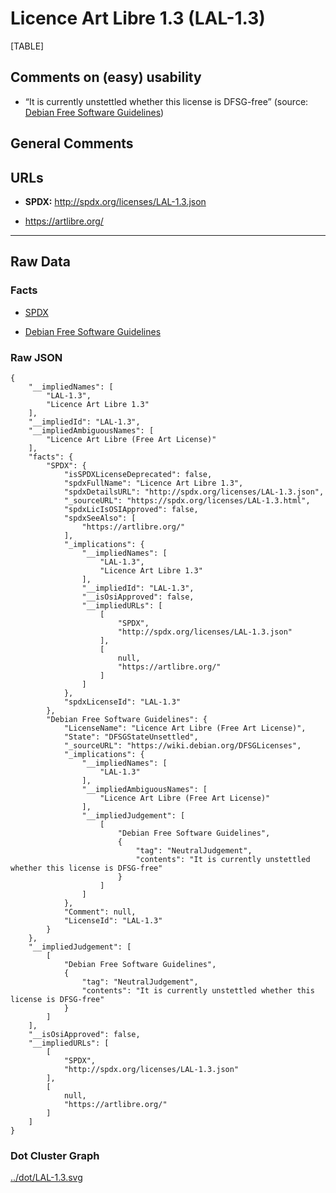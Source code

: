 Licence Art Libre 1.3 (LAL-1.3)
===============================

[TABLE]

Comments on (easy) usability
----------------------------

-   “It is currently unstettled whether this license is DFSG-free”
    (source: [Debian Free Software
    Guidelines](https://wiki.debian.org/DFSGLicenses "Debian Free Software Guidelines"))

General Comments
----------------

URLs
----

-   **SPDX:** http://spdx.org/licenses/LAL-1.3.json

-   https://artlibre.org/

------------------------------------------------------------------------

Raw Data
--------

### Facts

-   [SPDX](https://spdx.org/licenses/LAL-1.3.html "SPDX")

-   [Debian Free Software
    Guidelines](https://wiki.debian.org/DFSGLicenses "Debian Free Software Guidelines")

### Raw JSON

    {
        "__impliedNames": [
            "LAL-1.3",
            "Licence Art Libre 1.3"
        ],
        "__impliedId": "LAL-1.3",
        "__impliedAmbiguousNames": [
            "Licence Art Libre (Free Art License)"
        ],
        "facts": {
            "SPDX": {
                "isSPDXLicenseDeprecated": false,
                "spdxFullName": "Licence Art Libre 1.3",
                "spdxDetailsURL": "http://spdx.org/licenses/LAL-1.3.json",
                "_sourceURL": "https://spdx.org/licenses/LAL-1.3.html",
                "spdxLicIsOSIApproved": false,
                "spdxSeeAlso": [
                    "https://artlibre.org/"
                ],
                "_implications": {
                    "__impliedNames": [
                        "LAL-1.3",
                        "Licence Art Libre 1.3"
                    ],
                    "__impliedId": "LAL-1.3",
                    "__isOsiApproved": false,
                    "__impliedURLs": [
                        [
                            "SPDX",
                            "http://spdx.org/licenses/LAL-1.3.json"
                        ],
                        [
                            null,
                            "https://artlibre.org/"
                        ]
                    ]
                },
                "spdxLicenseId": "LAL-1.3"
            },
            "Debian Free Software Guidelines": {
                "LicenseName": "Licence Art Libre (Free Art License)",
                "State": "DFSGStateUnsettled",
                "_sourceURL": "https://wiki.debian.org/DFSGLicenses",
                "_implications": {
                    "__impliedNames": [
                        "LAL-1.3"
                    ],
                    "__impliedAmbiguousNames": [
                        "Licence Art Libre (Free Art License)"
                    ],
                    "__impliedJudgement": [
                        [
                            "Debian Free Software Guidelines",
                            {
                                "tag": "NeutralJudgement",
                                "contents": "It is currently unstettled whether this license is DFSG-free"
                            }
                        ]
                    ]
                },
                "Comment": null,
                "LicenseId": "LAL-1.3"
            }
        },
        "__impliedJudgement": [
            [
                "Debian Free Software Guidelines",
                {
                    "tag": "NeutralJudgement",
                    "contents": "It is currently unstettled whether this license is DFSG-free"
                }
            ]
        ],
        "__isOsiApproved": false,
        "__impliedURLs": [
            [
                "SPDX",
                "http://spdx.org/licenses/LAL-1.3.json"
            ],
            [
                null,
                "https://artlibre.org/"
            ]
        ]
    }

### Dot Cluster Graph

[../dot/LAL-1.3.svg](../dot/LAL-1.3.svg "../dot/LAL-1.3.svg")
